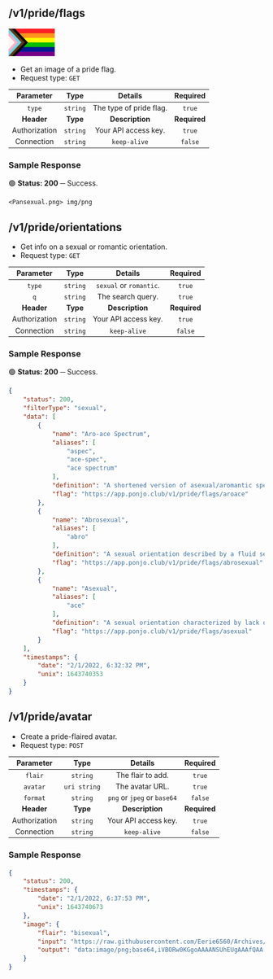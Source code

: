## /v1/pride/flags

<img src="../../../images/lgbtq/ProgressPride.png" alt="Pride" width="91" height="54">

- Get an image of a pride flag.
- Request type: `GET`

| **Parameter** | **Type** | **Details** | **Required** |
| :---: | :---: | :---: | :---: |
| `type` | `string` | The type of pride flag. | `true` |
| **Header** | **Type** | **Description** | **Required** |
| Authorization | `string` | Your API access key. | `true` |
| Connection | `string` | `keep-alive` | `false` |

### Sample Response

🟢 **Status: 200** ─ Success.

```
<Pansexual.png> img/png
```

## /v1/pride/orientations

- Get info on a sexual or romantic orientation.
- Request type: `GET`

| **Parameter** | **Type** | **Details** | **Required** |
| :---: | :---: | :---: | :---: |
| `type` | `string` | `sexual` or `romantic`. | `true` |
| `q` | `string` | The search query. | `true` |
| **Header** | **Type** | **Description** | **Required** |
| Authorization | `string` | Your API access key. | `true` |
| Connection | `string` | `keep-alive` | `false` |

### Sample Response

🟢 **Status: 200** ─ Success.

```json
{
    "status": 200,
    "filterType": "sexual",
    "data": [
        {
            "name": "Aro-ace Spectrum",
            "aliases": [
                "aspec",
                "ace-spec",
                "ace spectrum"
            ],
            "definition": "A shortened version of asexual/aromantic spectrum; an umbrella...",
            "flag": "https://app.ponjo.club/v1/pride/flags/aroace"
        },
        {
            "name": "Abrosexual",
            "aliases": [
                "abro"
            ],
            "definition": "A sexual orientation described by a fluid sexual attraction, meaning...",
            "flag": "https://app.ponjo.club/v1/pride/flags/abrosexual"
        },
        {
            "name": "Asexual",
            "aliases": [
                "ace"
            ],
            "definition": "A sexual orientation characterized by lack of sexual attraction...",
            "flag": "https://app.ponjo.club/v1/pride/flags/asexual"
        }
    ],
    "timestamps": {
        "date": "2/1/2022, 6:32:32 PM",
        "unix": 1643740353
    }
}
```

## /v1/pride/avatar

- Create a pride-flaired avatar.
- Request type: `POST`

| **Parameter** | **Type** | **Details** | **Required** |
| :---: | :---: | :---: | :---: |
| `flair` | `string` | The flair to add. | `true` |
| `avatar` | `uri string` | The avatar URL. | `true` |
| `format` | `string` | `png` or `jpeg` or `base64` | `false` |
| **Header** | **Type** | **Description** | **Required** |
| Authorization | `string` | Your API access key. | `true` |
| Connection | `string` | `keep-alive` | `false` |

### Sample Response

```json
{
    "status": 200,
    "timestamps": {
        "date": "2/1/2022, 6:37:53 PM",
        "unix": 1643740673
    },
    "image": {
        "flair": "bisexual",
        "input": "https://raw.githubusercontent.com/Eerie6560/Archives/main/images/icons/Crescent-Logo.png",
        "output": "data:image/png;base64,iVBORw0KGgoAAAANSUhEUgAAAfQAA..."
    }
}
```